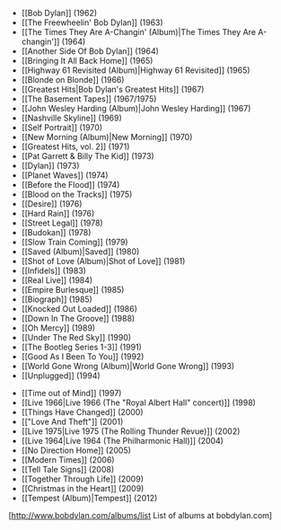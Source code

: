 
* [[Bob Dylan]] (1962)
* [[The Freewheelin' Bob Dylan]] (1963)
* [[The Times They Are A-Changin' (Album)|The Times They Are A-changin']] (1964)
* [[Another Side Of Bob Dylan]] (1964)
* [[Bringing It All Back Home]] (1965)
* [[Highway 61 Revisited (Album)|Highway 61 Revisited]] (1965)
* [[Blonde on Blonde]] (1966)
* [[Greatest Hits|Bob Dylan's Greatest Hits]] (1967)
* [[The Basement Tapes]] (1967/1975)
* [[John Wesley Harding (Album)|John Wesley Harding]] (1967)
* [[Nashville Skyline]] (1969)
* [[Self Portrait]] (1970)
* [[New Morning (Album)|New Morning]] (1970)
* [[Greatest Hits, vol. 2]] (1971)
* [[Pat Garrett & Billy The Kid]] (1973)
* [[Dylan]] (1973)
* [[Planet Waves]] (1974)
* [[Before the Flood]] (1974)
* [[Blood on the Tracks]] (1975)
* [[Desire]] (1976)
* [[Hard Rain]] (1976)
* [[Street Legal]] (1978)
* [[Budokan]] (1978)
* [[Slow Train Coming]] (1979)
* [[Saved (Album)|Saved]] (1980)
* [[Shot of Love (Album)|Shot of Love]] (1981)
* [[Infidels]] (1983)
* [[Real Live]] (1984)
* [[Empire Burlesque]] (1985)
* [[Biograph]] (1985)
* [[Knocked Out Loaded]] (1986)
* [[Down In The Groove]] (1988)
* [[Oh Mercy]] (1989)
* [[Under The Red Sky]] (1990)
* [[The Bootleg Series 1-3]] (1991)
* [[Good As I Been To You]] (1992)
* [[World Gone Wrong (Album)|World Gone Wrong]] (1993)
* [[Unplugged]] (1994)
<!--* [[Greatest Hits, vol. 3]] (1994)-->
* [[Time out of Mind]] (1997)
* [[Live 1966|Live 1966 (The "Royal Albert Hall" concert)]] (1998)
* [[Things Have Changed]] (2000)
* [["Love And Theft"]] (2001)
* [[Live 1975|Live 1975 (The Rolling Thunder Revue)]] (2002)
* [[Live 1964|Live 1964 (The Philharmonic Hall)]] (2004)
* [[No Direction Home]] (2005)
* [[Modern Times]] (2006)
* [[Tell Tale Signs]] (2008)
* [[Together Through Life]] (2009)
* [[Christmas in the Heart]] (2009)
* [[Tempest (Album)|Tempest]] (2012)

[http://www.bobdylan.com/albums/list List of albums at bobdylan.com]